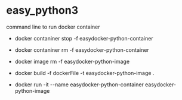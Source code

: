 # easy_python3

command line to run docker container

- docker contaniner stop -f easydocker-python-container
- docker contaniner rm -f easydocker-python-container
- docker image rm -f easydocker-python-image

- docker build -f dockerFile -t easydocker-python-image .
- docker run -it --name easydocker-python-container easydocker-python-image 
